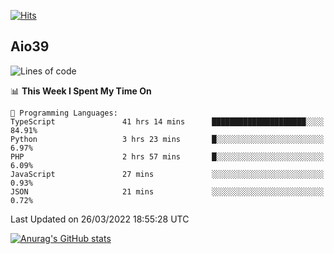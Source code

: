 [![Hits](https://hits.seeyoufarm.com/api/count/incr/badge.svg?url=https%3A%2F%2Fgithub.com%2Faio39&count_bg=%2339C5BB&title_bg=%23555555&icon=&icon_color=%23E7E7E7&title=hits&edge_flat=false)](https://hits.seeyoufarm.com)

## Aio39

<!--START_SECTION:waka-->
![Lines of code](https://img.shields.io/badge/From%20Hello%20World%20I%27ve%20Written-1%20Million%20lines%20of%20code-blue)

📊 **This Week I Spent My Time On** 

```text
💬 Programming Languages: 
TypeScript               41 hrs 14 mins      █████████████████████░░░░   84.91% 
Python                   3 hrs 23 mins       █░░░░░░░░░░░░░░░░░░░░░░░░   6.97% 
PHP                      2 hrs 57 mins       █░░░░░░░░░░░░░░░░░░░░░░░░   6.09% 
JavaScript               27 mins             ░░░░░░░░░░░░░░░░░░░░░░░░░   0.93% 
JSON                     21 mins             ░░░░░░░░░░░░░░░░░░░░░░░░░   0.72%

```


 Last Updated on 26/03/2022 18:55:28 UTC
<!--END_SECTION:waka-->
[![Anurag's GitHub stats](https://github-readme-stats.vercel.app/api?username=aio39)](https://github.com/anuraghazra/github-readme-stats)

<!--
**aio39/aio39** is a ✨ _special_ ✨ repository because its `README.md` (this file) appears on your GitHub profile.

Here are some ideas to get you started:

- 🔭 I’m currently working on ...
- 🌱 I’m currently learning ...
- 👯 I’m looking to collaborate on ...
- 🤔 I’m looking for help with ...
- 💬 Ask me about ...
- 📫 How to reach me: ...
- 😄 Pronouns: ...
- ⚡ Fun fact: ...
-->
